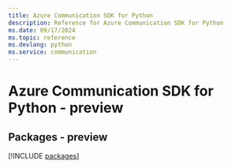 ```yaml
---
title: Azure Communication SDK for Python
description: Reference for Azure Communication SDK for Python
ms.date: 09/17/2024
ms.topic: reference
ms.devlang: python
ms.service: communication
---
```

# Azure Communication SDK for Python - preview
## Packages - preview
[!INCLUDE [packages](communication-index.md)]